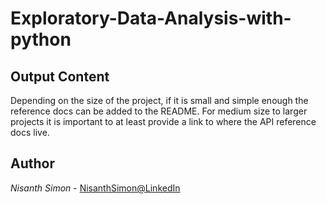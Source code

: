 # Exploratory-Data-Analysis-with-python





## Output Content

Depending on the size of the project, if it is small and simple enough the reference docs can be added to the README. For medium size to larger projects it is important to at least provide a link to where the API reference docs live.


## Author

*Nisanth Simon* - [NisanthSimon@LinkedIn]


[NisanthSimon@LinkedIn]: https://au.linkedin.com/in/nisanth-simon-03b2149
